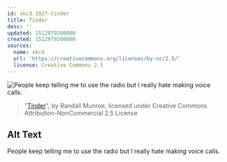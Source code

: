 ```yaml
---
id: xkcd.1927-tinder
title: Tinder
desc: ''
updated: 1512979200000
created: 1512979200000
sources:
  name: xkcd
  url: 'https://creativecommons.org/licenses/by-nc/2.5/'
  license: Creative Commons 2.5
---
```

![People keep telling me to use the radio but I really hate making voice calls.](https://imgs.xkcd.com/comics/tinder.png)
> "[Tinder](https://xkcd.com/1927/)", by Randall Munroe, licensed under Creative Commons Attribution-NonCommercial 2.5 License

## Alt Text
People keep telling me to use the radio but I really hate making voice calls.
